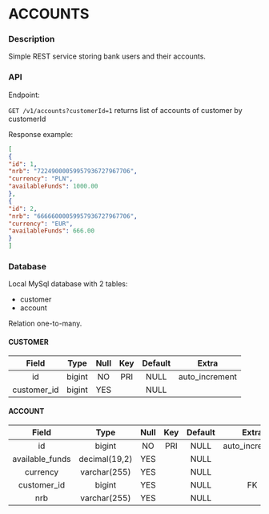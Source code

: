 # ACCOUNTS

### Description
Simple REST service storing bank users and their accounts.

### API
Endpoint:

`GET /v1/accounts?customerId=1` returns list of accounts of customer by customerId

Response example: 

```json
[
{
"id": 1,
"nrb": "72249000059957936727967706",
"currency": "PLN",
"availableFunds": 1000.00
},
{
"id": 2,
"nrb": "66666000059957936727967706",
"currency": "EUR",
"availableFunds": 666.00
}
]
```

### Database
Local MySql database with 2 tables: 

* customer
* account

Relation one-to-many.

#### CUSTOMER

| Field       | Type   | Null | Key | Default | Extra          |
|:---:|:---:|:---:|:---:|:---:|:---:|
| id          | bigint | NO   | PRI | NULL    | auto_increment |
| customer_id | bigint | YES  |     | NULL    |                |

#### ACCOUNT

| Field           | Type          | Null | Key | Default | Extra          |
|:---:|:---:|:---:|:---:|:---:|:---:|
| id              | bigint        | NO   | PRI | NULL    | auto_increment |
| available_funds | decimal(19,2) | YES  |     | NULL    |                |
| currency        | varchar(255)  | YES  |     | NULL    |                |
| customer_id     | bigint        | YES  |     | NULL    | FK             |
| nrb             | varchar(255)  | YES  |     | NULL    |                |




